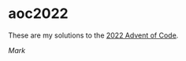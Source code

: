 # aoc2022

These are my solutions to the [2022 Advent of Code](https://adventofcode.com/2022).

*Mark*
